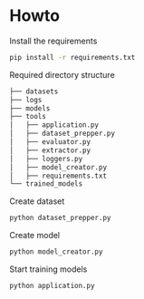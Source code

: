 # Howto


Install the requirements
```bash
pip install -r requirements.txt
```

Required directory structure
```bash
├── datasets
├── logs
├── models
├── tools
│   ├── application.py
│   ├── dataset_prepper.py
│   ├── evaluator.py
│   ├── extractor.py
│   ├── loggers.py
│   ├── model_creator.py
│   ├── requirements.txt
└── trained_models
```

Create dataset
```bash
python dataset_prepper.py
```

Create model
```bash
python model_creator.py
```

Start training models
```bash
python application.py
```
